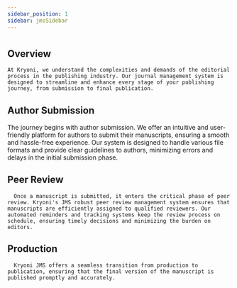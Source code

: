 ```yaml
---
sidebar_position: 1
sidebar: jmsSidebar
---
```


#

## **Overview**

    At Kryoni, we understand the complexities and demands of the editorial process in the publishing industry. Our journal management system is designed to streamline and enhance every stage of your publishing journey, from submission to final publication.

## **Author Submission**

The journey begins with author submission. We offer an intuitive and user-friendly platform for authors to submit their manuscripts, ensuring a smooth and hassle-free experience. Our system is designed to handle various file formats and provide clear guidelines to authors, minimizing errors and delays in the initial submission phase.

## **Peer Review**

      Once a manuscript is submitted, it enters the critical phase of peer review. Kryoni's JMS robust peer review management system ensures that manuscripts are efficiently assigned to qualified reviewers. Our automated reminders and tracking systems keep the review process on schedule, ensuring timely decisions and minimizing the burden on editors.

## **Production**

      Kryoni JMS offers a seamless transition from production to publication, ensuring that the final version of the manuscript is published promptly and accurately.
